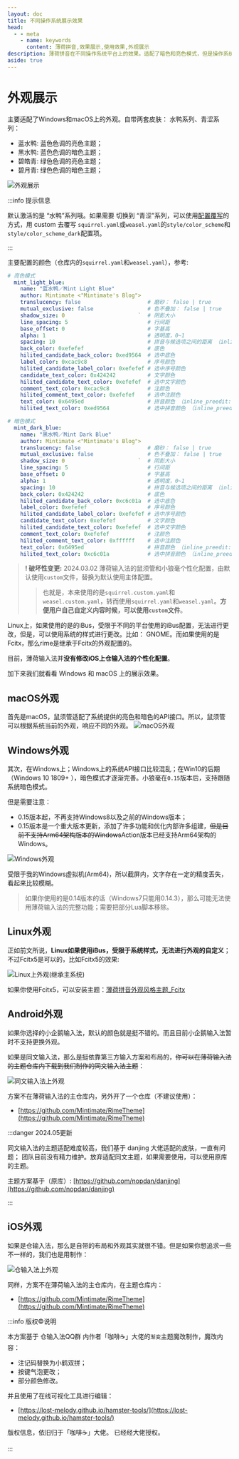 ```yaml
---
layout: doc
title: 不同操作系统展示效果
head:
  - - meta
    - name: keywords
      content: 薄荷拼音,效果展示,使用效果,外观展示
description: 薄荷拼音在不同操作系统平台上的效果。适配了暗色和亮色模式，但是操作系统不同、rime实现的框架不同，可能会有所差异。
aside: true
---
```

# 外观展示 <Badge type="tip" text="^2024.04" />
主要适配了Windows和macOS上的外观。自带两套皮肤： 水鸭系列、青涩系列：
- 蓝水鸭: 蓝色色调的亮色主题；
- 黑水鸭: 蓝色色调的暗色主题；
- 碧皓青: 绿色色调的亮色主题；
- 碧月青: 绿色色调的暗色主题；

![外观展示](/image/demo/themeOfOhMyRime.webp)

:::info 提示信息

默认激活的是 “水鸭”系列哦。如果需要 切换到 “青涩”系列，可以使用[配置覆写](/zh/guide/configurationOverride.html)的方式，用 custom 去覆写 `squirrel.yaml`或`weasel.yaml`的`style/color_scheme`和`style/color_scheme_dark`配置项。 

:::

主要配置的颜色（仓库内的`squirrel.yaml`和`weasel.yaml`），参考:
```yaml
# 亮色模式
  mint_light_blue:
    name: "蓝水鸭／Mint Light Blue"
    author: Mintimate <"Mintimate's Blog">
    translucency: false                     # 磨砂： false | true
    mutual_exclusive: false                 # 色不叠加： false | true
    shadow_size: 0                       `  # 阴影大小
    line_spacing: 5                         # 行间距
    base_offset: 0                          # 字基高
    alpha: 1                                # 透明度，0~1
    spacing: 10                             # 拼音与候选项之间的距离 （inline_preedit: false）
    back_color: 0xefefef                    # 底色
    hilited_candidate_back_color: 0xed9564  # 选中底色
    label_color: 0xcac9c8                   # 序号颜色
    hilited_candidate_label_color: 0xefefef # 选中序号颜色
    candidate_text_color: 0x424242          # 文字颜色
    hilited_candidate_text_color: 0xefefef  # 选中文字颜色
    comment_text_color: 0xcac9c8            # 注颜色
    hilited_comment_text_color: 0xefefef    # 选中注颜色
    text_color: 0x6495ed                    # 拼音颜色 （inline_preedit: false）
    hilited_text_color: 0xed9564            # 选中拼音颜色 （inline_preedit: false）

# 暗色模式
  mint_dark_blue:
    name: "黑水鸭／Mint Dark Blue"
    author: Mintimate <"Mintimate's Blog">
    translucency: false                     # 磨砂： false | true
    mutual_exclusive: false                 # 色不叠加： false | true
    shadow_size: 0                       `  # 阴影大小
    line_spacing: 5                         # 行间距
    base_offset: 0                          # 字基高
    alpha: 1                                # 透明度，0~1
    spacing: 10                             # 拼音与候选项之间的距离 （inline_preedit: false）
    back_color: 0x424242                    # 底色
    hilited_candidate_back_color: 0xc6c01a  # 选中底色
    label_color: 0xefefef                   # 序号颜色
    hilited_candidate_label_color: 0xefefef # 选中序号颜色
    candidate_text_color: 0xefefef          # 文字颜色
    hilited_candidate_text_color: 0xefefef  # 选中文字颜色
    comment_text_color: 0xefefef            # 注颜色
    hilited_comment_text_color: 0xffffff    # 选中注颜色
    text_color: 0x6495ed                    # 拼音颜色 （inline_preedit: false）
    hilited_text_color: 0xc6c01a            # 选中拼音颜色 （inline_preedit: false）
```

> **! 破坏性变更:** 2024.03.02 薄荷输入法的鼠须管和小狼毫个性化配置，由默认使用`custom`文件，替换为默认使用主体配置。
>> 也就是，本来使用的是`squirrel.custom.yaml`和`weasel.custom.yaml`，转而使用`squirrel.yaml`和`weasel.yaml`。**方便用户自己自定义内容时候，可以使用`custom`文件**。

Linux上，如果使用的是的iBus，受限于不同的平台使用的iBus配置，无法进行更改，但是，可以使用系统的样式进行更改。比如： GNOME。而如果使用的是Fcitx，那么rime是继承于Fcitx的外观配置的。

目前，薄荷输入法并**没有修改iOS上仓输入法的个性化配置**。

加下来我们就看看 Windows 和 macOS 上的展示效果。

## macOS外观
首先是macOS，鼠须管适配了系统提供的亮色和暗色的API接口。所以，鼠须管可以根据系统当前的外观，响应不同的外观。
![macOS外观](/image/demo/macOS_Mint.webp)

## Windows外观
其次，在Windows上；Windows上的系统API接口比较混乱；在Win10的后期（Windows 10 1809+ ），暗色模式才逐渐完善。小狼毫在`0.15`版本后，支持跟随系统暗色模式。

但是需要注意：
- 0.15版本起，不再支持Windows8以及之前的Windows版本；
- 0.15版本是一个重大版本更新，添加了许多功能和优化内部许多组建，~~但是目前不支持Arm64架构版本的Windows~~Action版本已经支持Arm64架构的Windows。

![Windows外观](/image/demo/Windows_Mint.webp)

受限于我的Windows虚拟机(Arm64)，所以截屏内，文字存在一定的精度丢失，看起来比较模糊。

<div class="wwads-cn wwads-horizontal" data-id="266" ></div>

> 如果你使用的是0.14版本的话（Windows7只能用0.14.3），那么可能无法使用薄荷输入法的完整功能；需要把部分Lua脚本移除。

## Linux外观
正如前文所说，**Linux如果使用iBus，受限于系统样式，无法进行外观的自定义**；不过Fcitx5是可以的，比如Fcitx5的效果:

![Linux上外观(继承主系统)](/image/demo/Linux_Mint.webp)

如果你使用Fcitx5，可以安装主题：[薄荷拼音外观风格主题_Fcitx](/resources/ohMyRimeThemeForFcitx5.zip)

## Android外观 <Badge type="tip" text="^2024.05" />
如果你选择的小企鹅输入法，默认的颜色就是挺不错的。而且目前小企鹅输入法暂时不支持更换外观。

如果是同文输入法，那么是挺依靠第三方输入方案和布局的，~~你可以在薄荷输入法的主题仓库内下载到我们制作的同文输入法主题~~：

![同文输入法上外观](/image/demo/Trime_Mint.webp)

方案不在薄荷输入法的主仓库内，另外开了一个仓库（不建议使用）：
- [https://github.com/Mintimate/RimeTheme](https://github.com/Mintimate/RimeTheme)

:::danger 2024.05更新

同文输入法的主题适配难度较高，我们基于 danjing 大佬适配的皮肤，一直有问题； 团队目前没有精力维护。放弃适配同文主题，如果需要使用，可以使用原库的主题。

主题方案基于（原库）: [https://github.com/nopdan/danjing](https://github.com/nopdan/danjing) 

:::

## iOS外观

如果是仓输入法，那么是自带的布局和外观其实就很不错。但是如果你想追求一些不一样的，我们也是用制作：

![仓输入法上外观](/image/demo/Hamster_Mint.webp)

同样，方案不在薄荷输入法的主仓库内，在主题仓库内：
- [https://github.com/Mintimate/RimeTheme](https://github.com/Mintimate/RimeTheme)


:::info 版权©说明

本方案基于 仓输入法QQ群 内作者「咖啡☕」大佬的`渐变`主题魔改制作，魔改内容：
- 注记码替换为小鹤双拼；
- 按键气泡更改；
- 部分颜色修改。

并且使用了在线可视化工具进行编辑：
- [https://lost-melody.github.io/hamster-tools/](https://lost-melody.github.io/hamster-tools/)

版权信息，依旧归于「咖啡☕」大佬。 已经经大佬授权。

:::
